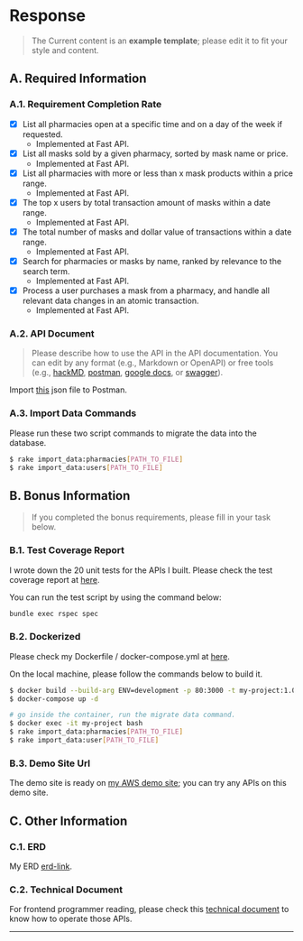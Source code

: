 # Response
> The Current content is an **example template**; please edit it to fit your style and content.
## A. Required Information
### A.1. Requirement Completion Rate
- [x] List all pharmacies open at a specific time and on a day of the week if requested.
  - Implemented at Fast API.
- [x] List all masks sold by a given pharmacy, sorted by mask name or price.
  - Implemented at Fast API.
- [x] List all pharmacies with more or less than x mask products within a price range.
  - Implemented at Fast API.
- [x] The top x users by total transaction amount of masks within a date range.
  - Implemented at Fast API.
- [x] The total number of masks and dollar value of transactions within a date range.
  - Implemented at Fast API.
- [x] Search for pharmacies or masks by name, ranked by relevance to the search term.
  - Implemented at Fast API.
- [x] Process a user purchases a mask from a pharmacy, and handle all relevant data changes in an atomic transaction.
  - Implemented at Fast API.
### A.2. API Document
> Please describe how to use the API in the API documentation. You can edit by any format (e.g., Markdown or OpenAPI) or free tools (e.g., [hackMD](https://hackmd.io/), [postman](https://www.postman.com/), [google docs](https://docs.google.com/document/u/0/), or  [swagger](https://swagger.io/specification/)).

Import [this](#api-document) json file to Postman.

### A.3. Import Data Commands
Please run these two script commands to migrate the data into the database.

```bash
$ rake import_data:pharmacies[PATH_TO_FILE]
$ rake import_data:users[PATH_TO_FILE]
```
## B. Bonus Information

>  If you completed the bonus requirements, please fill in your task below.
### B.1. Test Coverage Report

I wrote down the 20 unit tests for the APIs I built. Please check the test coverage report at [here](#test-coverage-report).

You can run the test script by using the command below:

```bash
bundle exec rspec spec
```

### B.2. Dockerized
Please check my Dockerfile / docker-compose.yml at [here](#dockerized).

On the local machine, please follow the commands below to build it.

```bash
$ docker build --build-arg ENV=development -p 80:3000 -t my-project:1.0.0 .  
$ docker-compose up -d

# go inside the container, run the migrate data command.
$ docker exec -it my-project bash
$ rake import_data:pharmacies[PATH_TO_FILE] 
$ rake import_data:user[PATH_TO_FILE]
```

### B.3. Demo Site Url

The demo site is ready on [my AWS demo site](#demo-site-url); you can try any APIs on this demo site.

## C. Other Information

### C.1. ERD

My ERD [erd-link](https://dbdiagram.io/d/KD-System-ERD-YF-67ee530c4f7afba1843478f5).

### C.2. Technical Document

For frontend programmer reading, please check this [technical document](technical-document) to know how to operate those APIs.

- --
